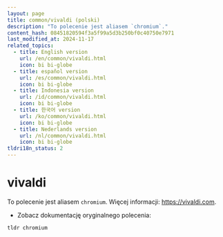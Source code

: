 ```yaml
---
layout: page
title: common/vivaldi (polski)
description: "To polecenie jest aliasem `chromium`."
content_hash: 08451820594f3a5f99a5d3b250bf0c40750e7971
last_modified_at: 2024-11-17
related_topics:
  - title: English version
    url: /en/common/vivaldi.html
    icon: bi bi-globe
  - title: español version
    url: /es/common/vivaldi.html
    icon: bi bi-globe
  - title: Indonesia version
    url: /id/common/vivaldi.html
    icon: bi bi-globe
  - title: 한국어 version
    url: /ko/common/vivaldi.html
    icon: bi bi-globe
  - title: Nederlands version
    url: /nl/common/vivaldi.html
    icon: bi bi-globe
tldri18n_status: 2
---
```

# vivaldi

To polecenie jest aliasem `chromium`.
Więcej informacji: <https://vivaldi.com>.

- Zobacz dokumentację oryginalnego polecenia:

`tldr chromium`
